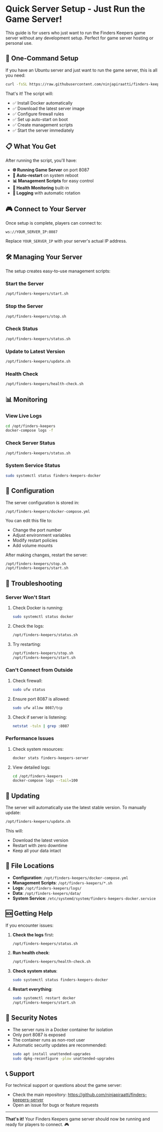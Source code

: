 # Quick Server Setup - Just Run the Game Server!

This guide is for users who just want to run the Finders Keepers game server without any development setup. Perfect for game server hosting or personal use.

## 🚀 One-Command Setup

If you have an Ubuntu server and just want to run the game server, this is all you need:

```bash
curl -fsSL https://raw.githubusercontent.com/ninjapiraatti/finders-keepers-server/main/deployment/deploy-docker.sh | bash
```

That's it! The script will:
- ✅ Install Docker automatically
- ✅ Download the latest server image
- ✅ Configure firewall rules
- ✅ Set up auto-start on boot
- ✅ Create management scripts
- ✅ Start the server immediately

## 📋 What You Get

After running the script, you'll have:

- **🌐 Running Game Server** on port 8087
- **🔄 Auto-restart** on system reboot
- **📊 Management Scripts** for easy control
- **🏥 Health Monitoring** built-in
- **📝 Logging** with automatic rotation

## 🎮 Connect to Your Server

Once setup is complete, players can connect to:
```
ws://YOUR_SERVER_IP:8087
```

Replace `YOUR_SERVER_IP` with your server's actual IP address.

## 🛠️ Managing Your Server

The setup creates easy-to-use management scripts:

### Start the Server
```bash
/opt/finders-keepers/start.sh
```

### Stop the Server
```bash
/opt/finders-keepers/stop.sh
```

### Check Status
```bash
/opt/finders-keepers/status.sh
```

### Update to Latest Version
```bash
/opt/finders-keepers/update.sh
```

### Health Check
```bash
/opt/finders-keepers/health-check.sh
```

## 📊 Monitoring

### View Live Logs
```bash
cd /opt/finders-keepers
docker-compose logs -f
```

### Check Server Status
```bash
/opt/finders-keepers/status.sh
```

### System Service Status
```bash
sudo systemctl status finders-keepers-docker
```

## 🔧 Configuration

The server configuration is stored in:
```
/opt/finders-keepers/docker-compose.yml
```

You can edit this file to:
- Change the port number
- Adjust environment variables
- Modify restart policies
- Add volume mounts

After making changes, restart the server:
```bash
/opt/finders-keepers/stop.sh
/opt/finders-keepers/start.sh
```

## 🚨 Troubleshooting

### Server Won't Start
1. Check Docker is running:
   ```bash
   sudo systemctl status docker
   ```

2. Check the logs:
   ```bash
   /opt/finders-keepers/status.sh
   ```

3. Try restarting:
   ```bash
   /opt/finders-keepers/stop.sh
   /opt/finders-keepers/start.sh
   ```

### Can't Connect from Outside
1. Check firewall:
   ```bash
   sudo ufw status
   ```

2. Ensure port 8087 is allowed:
   ```bash
   sudo ufw allow 8087/tcp
   ```

3. Check if server is listening:
   ```bash
   netstat -tuln | grep :8087
   ```

### Performance Issues
1. Check system resources:
   ```bash
   docker stats finders-keepers-server
   ```

2. View detailed logs:
   ```bash
   cd /opt/finders-keepers
   docker-compose logs --tail=100
   ```

## 🔄 Updating

The server will automatically use the latest stable version. To manually update:

```bash
/opt/finders-keepers/update.sh
```

This will:
- Download the latest version
- Restart with zero downtime
- Keep all your data intact

## 📁 File Locations

- **Configuration**: `/opt/finders-keepers/docker-compose.yml`
- **Management Scripts**: `/opt/finders-keepers/*.sh`
- **Logs**: `/opt/finders-keepers/logs/`
- **Data**: `/opt/finders-keepers/data/`
- **System Service**: `/etc/systemd/system/finders-keepers-docker.service`

## 🆘 Getting Help

If you encounter issues:

1. **Check the logs** first:
   ```bash
   /opt/finders-keepers/status.sh
   ```

2. **Run health check**:
   ```bash
   /opt/finders-keepers/health-check.sh
   ```

3. **Check system status**:
   ```bash
   sudo systemctl status finders-keepers-docker
   ```

4. **Restart everything**:
   ```bash
   sudo systemctl restart docker
   /opt/finders-keepers/start.sh
   ```

## 🔐 Security Notes

- The server runs in a Docker container for isolation
- Only port 8087 is exposed
- The container runs as non-root user
- Automatic security updates are recommended:
  ```bash
  sudo apt install unattended-upgrades
  sudo dpkg-reconfigure -plow unattended-upgrades
  ```

## 📞 Support

For technical support or questions about the game server:
- Check the main repository: https://github.com/ninjapiraatti/finders-keepers-server
- Open an issue for bugs or feature requests

---

**That's it!** Your Finders Keepers game server should now be running and ready for players to connect. 🎮
